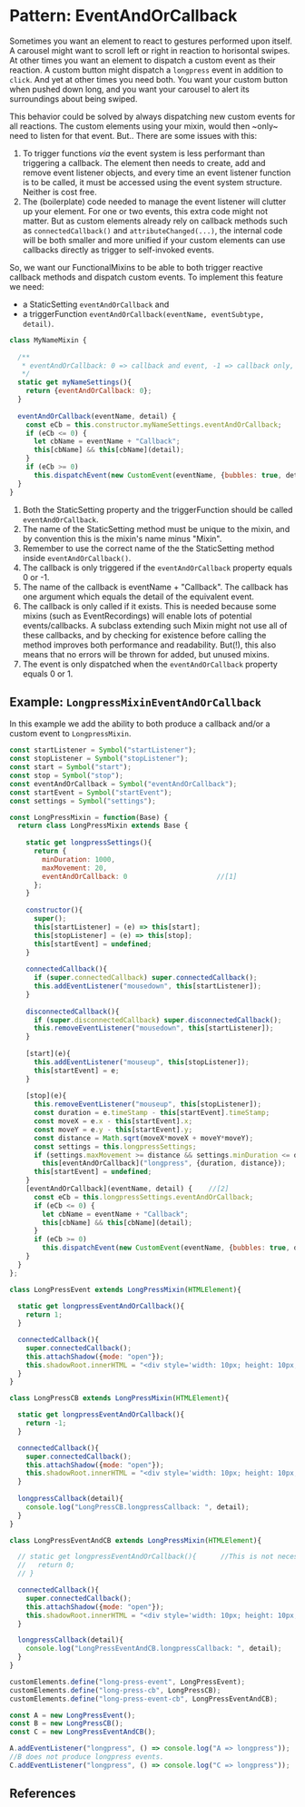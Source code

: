 # Pattern: EventAndOrCallback

Sometimes you want an element to react to gestures performed upon itself.
A carousel might want to scroll left or right in reaction to horisontal swipes. 
At other times you want an element to dispatch a custom event as their reaction.
A custom button might dispatch a `longpress` event in addition to `click`.
And yet at other times you need both. 
You want your custom button when pushed down long, and you want your carousel to
alert its surroundings about being swiped.

This behavior could be solved by always dispatching new custom events for all reactions.
The custom elements using your mixin, would then ~only~ need to listen for that event.
But.. There are some issues with this:
1. To trigger functions *via* the event system is less performant than triggering a callback.
The element then needs to create, add and remove event listener objects, and
every time an event listener function is to be called, it must be accessed using the event system structure.
Neither is cost free.
2. The (boilerplate) code needed to manage the event listener will clutter up your element.
For one or two events, this extra code might not matter. But as custom elements already rely on
callback methods such as `connectedCallback()` and `attributeChanged(...)`, 
the internal code will be both smaller and more unified if your custom elements can use 
callbacks directly as trigger to self-invoked events. 

So, we want our FunctionalMixins to be able to both trigger reactive callback methods and 
dispatch custom events. To implement this feature we need:
* a StaticSetting `eventAndOrCallback` and 
* a triggerFunction `eventAndOrCallback(eventName, eventSubtype, detail)`.

```javascript
class MyNameMixin {
                                  
  /**
   * eventAndOrCallback: 0 => callback and event, -1 => callback only, 1 => event only
   */
  static get myNameSettings(){                                         //[2]
    return {eventAndOrCallback: 0};                                    //[1]
  }
  
  eventAndOrCallback(eventName, detail) {                              //[1]
    const eCb = this.constructor.myNameSettings.eventAndOrCallback;    //[3]
    if (eCb <= 0) {                                                    //[4]
      let cbName = eventName + "Callback";                             //[5]
      this[cbName] && this[cbName](detail);                            //[6]
    }
    if (eCb >= 0)                                                      //[7]
      this.dispatchEvent(new CustomEvent(eventName, {bubbles: true, detail}));
  }              
}
```
1. Both the StaticSetting property and the triggerFunction should be called `eventAndOrCallback`.
2. The name of the StaticSetting method must be unique to the mixin, and 
by convention this is the mixin's name minus "Mixin".
3. Remember to use the correct name of the the StaticSetting method inside `eventAndOrCallback()`.
4. The callback is only triggered if the `eventAndOrCallback` property equals 0 or -1.
5. The name of the callback is eventName + "Callback". 
The callback has one argument which equals the detail of the equivalent event.
6. The callback is only called if it exists.
This is needed because some mixins (such as EventRecordings) 
will enable lots of potential events/callbacks.
A subclass extending such Mixin might not use all of these callbacks,
and by checking for existence before calling the method improves both performance and readability.
But(!), this also means that no errors will be thrown for added, but unused mixins.
7. The event is only dispatched when the `eventAndOrCallback` property equals 0 or 1.

## Example: `LongpressMixinEventAndOrCallback`

In this example we add the ability to both produce a callback and/or a custom event to
`LongpressMixin`.

```javascript
const startListener = Symbol("startListener");
const stopListener = Symbol("stopListener");
const start = Symbol("start");
const stop = Symbol("stop");
const eventAndOrCallback = Symbol("eventAndOrCallback");
const startEvent = Symbol("startEvent");
const settings = Symbol("settings");

const LongPressMixin = function(Base) {
  return class LongPressMixin extends Base {
    
    static get longpressSettings(){                  
      return {
        minDuration: 1000, 
        maxMovement: 20,
        eventAndOrCallback: 0                      //[1]
      };
    }
    
    constructor(){
      super();
      this[startListener] = (e) => this[start];
      this[stopListener] = (e) => this[stop];
      this[startEvent] = undefined;
    }
    
    connectedCallback(){
      if (super.connectedCallback) super.connectedCallback();
      this.addEventListener("mousedown", this[startListener]);
    }
    
    disconnectedCallback(){
      if (super.disconnectedCallback) super.disconnectedCallback();
      this.removeEventListener("mousedown", this[startListener]);
    }
    
    [start](e){
      this.addEventListener("mouseup", this[stopListener]);
      this[startEvent] = e;
    }                                                                  
    
    [stop](e){
      this.removeEventListener("mouseup", this[stopListener]);
      const duration = e.timeStamp - this[startEvent].timeStamp;
      const moveX = e.x - this[startEvent].x;
      const moveY = e.y - this[startEvent].y;
      const distance = Math.sqrt(moveX*moveX + moveY*moveY);
      const settings = this.longpressSettings;
      if (settings.maxMovement >= distance && settings.minDuration <= duration)  //[2]
        this[eventAndOrCallback]("longpress", {duration, distance});
      this[startEvent] = undefined;
    }
    [eventAndOrCallback](eventName, detail) {    //[2]
      const eCb = this.longpressSettings.eventAndOrCallback;
      if (eCb <= 0) {
        let cbName = eventName + "Callback";
        this[cbName] && this[cbName](detail);
      }
      if (eCb >= 0)
        this.dispatchEvent(new CustomEvent(eventName, {bubbles: true, detail}));
    }
  }
};

class LongPressEvent extends LongPressMixin(HTMLElement){
  
  static get longpressEventAndOrCallback(){
    return 1;
  }

  connectedCallback(){
    super.connectedCallback();
    this.attachShadow({mode: "open"});
    this.shadowRoot.innerHTML = "<div style='width: 10px; height: 10px; border: 10px solid red;'></div>"
  }
}

class LongPressCB extends LongPressMixin(HTMLElement){

  static get longpressEventAndOrCallback(){
    return -1;
  }

  connectedCallback(){
    super.connectedCallback();
    this.attachShadow({mode: "open"});
    this.shadowRoot.innerHTML = "<div style='width: 10px; height: 10px; border: 10px solid green;'></div>"
  }
  
  longpressCallback(detail){
    console.log("LongPressCB.longpressCallback: ", detail);
  }
}

class LongPressEventAndCB extends LongPressMixin(HTMLElement){

  // static get longpressEventAndOrCallback(){      //This is not necessary as it is already implemented as default by LongPressMixin
  //   return 0;
  // }

  connectedCallback(){
    super.connectedCallback();
    this.attachShadow({mode: "open"});
    this.shadowRoot.innerHTML = "<div style='width: 10px; height: 10px; border: 10px solid blue;'></div>"
  }

  longpressCallback(detail){
    console.log("LongPressEventAndCB.longpressCallback: ", detail);
  }
}                                                                                                

customElements.define("long-press-event", LongPressEvent);
customElements.define("long-press-cb", LongPressCB);
customElements.define("long-press-event-cb", LongPressEventAndCB);

const A = new LongPressEvent();
const B = new LongPressCB();
const C = new LongPressEventAndCB();

A.addEventListener("longpress", () => console.log("A => longpress"));
//B does not produce longpress events.
C.addEventListener("longpress", () => console.log("C => longpress"));
```

## References
